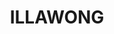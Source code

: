 ---
lastmod: '2025-04-06T06:05:20+00:00'
latitude: -34.021938
layout: suburb
longitude: 151.004412
postcode: '2234'
state: NSW
title: ILLAWONG
url: /nsw/illawong/
---